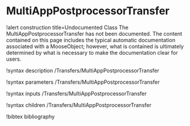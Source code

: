 <!-- MOOSE Documentation Stub: Remove this when content is added. -->

# MultiAppPostprocessorTransfer

!alert construction title=Undocumented Class
The MultiAppPostprocessorTransfer has not been documented. The content contained on this page includes the
typical automatic documentation associated with a MooseObject; however, what is contained is
ultimately determined by what is necessary to make the documentation clear for users.

!syntax description /Transfers/MultiAppPostprocessorTransfer

!syntax parameters /Transfers/MultiAppPostprocessorTransfer

!syntax inputs /Transfers/MultiAppPostprocessorTransfer

!syntax children /Transfers/MultiAppPostprocessorTransfer

!bibtex bibliography
